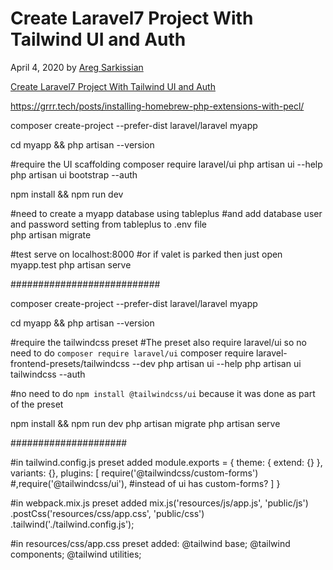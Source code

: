 # Create Laravel7 Project With Tailwind UI and Auth

April 4, 2020 by [Areg Sarkissian](https://aregsar.com/about)

[Create Laravel7 Project With Tailwind UI and Auth](https://aregsar.com/blog/2020/create-laravel7-project-with-tailwind-ui-and-auth)

https://grrr.tech/posts/installing-homebrew-php-extensions-with-pecl/

composer create-project --prefer-dist laravel/laravel myapp

cd myapp && php artisan --version

#require the UI scaffolding
composer require laravel/ui
php artisan ui --help
php artisan ui bootstrap --auth

npm install && npm run dev

#need to create a myapp database using tableplus 
#and add database user and password setting from tableplus to .env file  
php artisan migrate

#test serve on localhost:8000
#or if valet is parked then just open myapp.test
php artisan serve 

###########################

composer create-project --prefer-dist laravel/laravel myapp

cd myapp && php artisan --version

#require the tailwindcss preset
#The preset also require laravel/ui so no need to do `composer require laravel/ui` 
composer require laravel-frontend-presets/tailwindcss --dev
php artisan ui --help
php artisan ui tailwindcss --auth

#no need to do `npm install @tailwindcss/ui` because it was done as part of the preset



npm install && npm run dev
php artisan migrate
php artisan serve


#####################

#in tailwind.config.js preset added
module.exports = {
  theme: {
    extend: {}
  },
  variants: {},
  plugins: [
    require('@tailwindcss/custom-forms')
    #,require('@tailwindcss/ui'), #instead of ui has custom-forms? 
  ]
}


#in webpack.mix.js preset added
mix.js('resources/js/app.js', 'public/js')
   .postCss('resources/css/app.css', 'public/css')
   .tailwind('./tailwind.config.js');

#in resources/css/app.css preset added:
@tailwind base;
@tailwind components;
@tailwind utilities;
